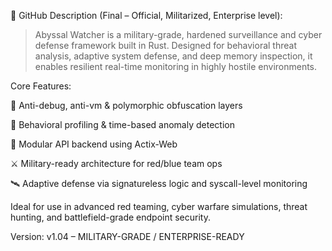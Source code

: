 📌 GitHub Description (Final – Official, Militarized, Enterprise level):

> Abyssal Watcher is a military-grade, hardened surveillance and cyber defense framework built in Rust. Designed for behavioral threat analysis, adaptive system defense, and deep memory inspection, it enables resilient real-time monitoring in highly hostile environments.

Core Features:

🔐 Anti-debug, anti-vm & polymorphic obfuscation layers

🧠 Behavioral profiling & time-based anomaly detection

📡 Modular API backend using Actix-Web

⚔️ Military-ready architecture for red/blue team ops

🛰️ Adaptive defense via signatureless logic and syscall-level monitoring


Ideal for use in advanced red teaming, cyber warfare simulations, threat hunting, and battlefield-grade endpoint security.

Version: v1.04 – MILITARY-GRADE / ENTERPRISE-READY
